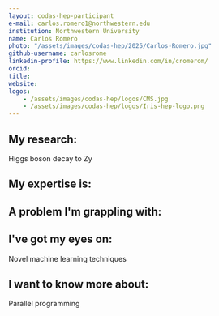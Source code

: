 ```yaml
---
layout: codas-hep-participant
e-mail: carlos.romero1@northwestern.edu
institution: Northwestern University
name: Carlos Romero
photo: "/assets/images/codas-hep/2025/Carlos-Romero.jpg"
github-username: carlosrome
linkedin-profile: https://www.linkedin.com/in/cromerom/
orcid:
title:
website:
logos:
    - /assets/images/codas-hep/logos/CMS.jpg
    - /assets/images/codas-hep/logos/Iris-hep-logo.png
---
```

## My research:
Higgs boson decay to Zy

## My expertise is:

## A problem I'm grappling with:


## I've got my eyes on:
Novel machine learning techniques

## I want to know more about:
Parallel programming
